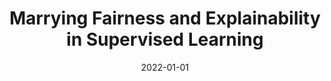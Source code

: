 ---
title: "Marrying Fairness and Explainability in Supervised Learning"
collection: publications
date: 2022-01-01
year: 2022
venue: 'ACM Conference on Fairness, Accountability, and Transparency (ACM FAccT)'
paperurl: 'https://arxiv.org/abs/2204.02947'
resourceurl: 'https://github.com/social-info-lab/FaX-AI'
resourceslug: code
authors: 'P.A. Grabowicz, N. Perello, A. Mishra'
---